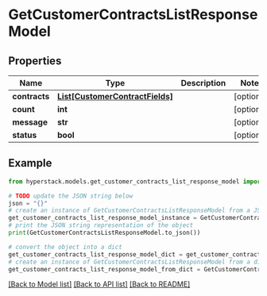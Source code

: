 # GetCustomerContractsListResponseModel


## Properties

Name | Type | Description | Notes
------------ | ------------- | ------------- | -------------
**contracts** | [**List[CustomerContractFields]**](CustomerContractFields.md) |  | [optional] 
**count** | **int** |  | [optional] 
**message** | **str** |  | [optional] 
**status** | **bool** |  | [optional] 

## Example

```python
from hyperstack.models.get_customer_contracts_list_response_model import GetCustomerContractsListResponseModel

# TODO update the JSON string below
json = "{}"
# create an instance of GetCustomerContractsListResponseModel from a JSON string
get_customer_contracts_list_response_model_instance = GetCustomerContractsListResponseModel.from_json(json)
# print the JSON string representation of the object
print(GetCustomerContractsListResponseModel.to_json())

# convert the object into a dict
get_customer_contracts_list_response_model_dict = get_customer_contracts_list_response_model_instance.to_dict()
# create an instance of GetCustomerContractsListResponseModel from a dict
get_customer_contracts_list_response_model_from_dict = GetCustomerContractsListResponseModel.from_dict(get_customer_contracts_list_response_model_dict)
```
[[Back to Model list]](../README.md#documentation-for-models) [[Back to API list]](../README.md#documentation-for-api-endpoints) [[Back to README]](../README.md)


